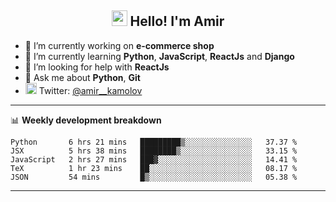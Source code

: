 <h2 align="center"><img src="https://media.giphy.com/media/hvRJCLFzcasrR4ia7z/giphy.gif" width="25px"> Hello! I'm Amir</h2>

- 🔭 I’m currently working on **e-commerce shop**
- 🌱 I’m currently learning **Python**, **JavaScript**, **ReactJs** and **Django**
- 🤔 I’m looking for help with **ReactJs**
- 💬 Ask me about **Python**, **Git**
- <img alt="Amir Kamolov | Twitter" width="18px" src="https://raw.githubusercontent.com/peterthehan/peterthehan/master/assets/twitter.svg" /> Twitter: [@amir__kamolov ](https://twitter.com/amir__kamolov)

---

📊 **Weekly development breakdown**
<!--START_SECTION:waka-->
```text
Python       6 hrs 21 mins   █████████▒░░░░░░░░░░░░░░░   37.37 % 
JSX          5 hrs 38 mins   ████████▒░░░░░░░░░░░░░░░░   33.15 % 
JavaScript   2 hrs 27 mins   ███▓░░░░░░░░░░░░░░░░░░░░░   14.41 % 
TeX          1 hr 23 mins    ██░░░░░░░░░░░░░░░░░░░░░░░   08.17 % 
JSON         54 mins         █▒░░░░░░░░░░░░░░░░░░░░░░░   05.38 % 
```
<!--END_SECTION:waka-->

---
